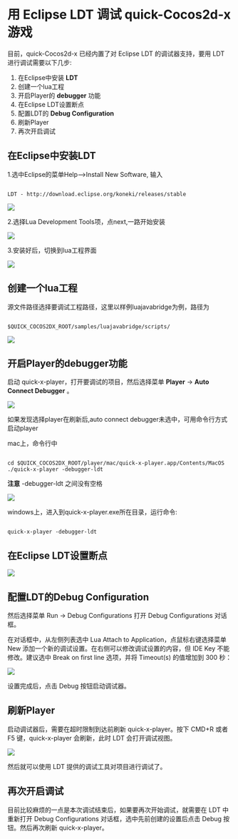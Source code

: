 # 用 Eclipse LDT 调试 quick-Cocos2d-x 游戏 #


目前，quick-Cocos2d-x 已经内置了对 Eclipse LDT 的调试器支持，要用 LDT 进行调试需要以下几步:

1. 在Eclipse中安装 **LDT**
2. 创建一个lua工程
3. 开启Player的 **debugger** 功能
4. 在Eclipse LDT设置断点
5. 配置LDT的 **Debug Configuration**
6. 刷新Player
7. 再次开启调试

## 在Eclipse中安装LDT ##


1.选中Eclipse的菜单Help-->Install New Software, 输入

~~~

LDT - http://download.eclipse.org/koneki/releases/stable

~~~

![](res/debug_with_eclipse_ldt_01.png)


2.选择Lua Development Tools项，点next,一路开始安装

![](res/debug_with_eclipse_ldt_02.png)


3.安装好后，切换到lua工程界面

![](res/debug_with_eclipse_ldt_03.png)


## 创建一个lua工程 ##

源文件路径选择要调试工程路径，这里以样例luajavabridge为例，路径为

~~~

$QUICK_COCOS2DX_ROOT/samples/luajavabridge/scripts/

~~~

![](res/debug_with_eclipse_ldt_04.png)


## 开启Player的debugger功能 ##

启动 quick-x-player，打开要调试的项目，然后选择菜单 **Player** -> **Auto Connect Debugger** 。

![](res/debug_with_eclipse_ldt_05.png)

如果发现选择player在刷新后,auto connect debugger未选中，可用命令行方式启动player

mac上，命令行中

~~~

cd $QUICK_COCOS2DX_ROOT/player/mac/quick-x-player.app/Contents/MacOS
./quick-x-player -debugger-ldt

~~~

**注意** -debugger-ldt 之间没有空格

![](res/debug_with_eclipse_ldt_09.png)

windows上，进入到quick-x-player.exe所在目录，运行命令:

~~~

quick-x-player -debugger-ldt

~~~

## 在Eclipse LDT设置断点 ##

![](res/debug_with_eclipse_ldt_06.png)


## 配置LDT的Debug Configuration ##

然后选择菜单 Run -> Debug Configurations 打开 Debug Configurations 对话框。

在对话框中，从左侧列表选中 Lua Attach to Application，点鼠标右键选择菜单 New 添加一个新的调试设置。在右侧可以修改调试设置的内容，但 IDE Key 不能修改。建议选中 Break on first line 选项，并将 Timeout(s) 的值增加到 300 秒：

![](res/debug_with_eclipse_ldt_07.png)

设置完成后，点击 Debug 按钮启动调试器。

## 刷新Player ##

启动调试器后，需要在超时限制到达前刷新 quick-x-player。按下 CMD+R 或者 F5 键，quick-x-player 会刷新，此时 LDT 会打开调试视图。

![](res/debug_with_eclipse_ldt_08.png)

然后就可以使用 LDT 提供的调试工具对项目进行调试了。

## 再次开启调试 ##

目前比较麻烦的一点是本次调试结束后，如果要再次开始调试，就需要在 LDT 中重新打开 Debug Configurations 对话框，选中先前创建的设置后点击 Debug 按钮。然后再次刷新 quick-x-player。
